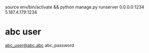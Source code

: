 source env/bin/activate && python manage.py runserver 0.0.0.0:1234
5.187.4.179:1234

# abc user
abc_user@abc.abc
abc_password